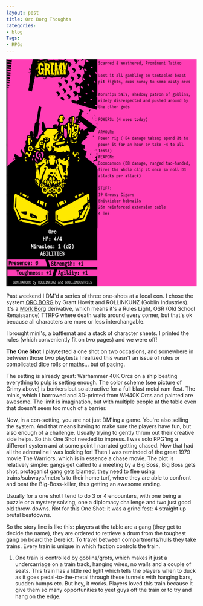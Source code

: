 ```yaml
---
layout: post
title: Orc Borg Thoughts
categories:
- blog
Tags:
- RPGs
---
```


<img src="https://github.com/Dreadnaughty-blip/dreadnaughty-blip.github.io/blob/master/assets/css/Grimy_01.png?raw=true" alt="Grimy from the Grimy Bros" width="800" height="600">

Past weekend I DM'd a series of three one-shots at a local con. I chose the system <a href="https://gshowitt.itch.io/orc-borg" target="_blank">ORC BORG</a> by Grant Howitt and ROLLINKUNZ (Goblin Industries). It's a <a href="https://www.morkborg.com" target="_blank">Mork Borg</a> derivative, which means it's a Rules Light, OSR (Old School Renaissance) TTRPG where death waits around every corner, but that's ok because all characters are more or less interchangable. 

I brought mini's, a battlemat and a stack of character sheets. I printed the rules (which conveniently fit on two pages) and we were off!

**The One Shot**
I playtested a one shot on two occasions, and somewhere in between those two playtests I realized this wasn't an issue of rules or complicated dice rolls or maths... but of pacing. 

The setting is already great: Warhammer 40K Orcs on a ship beating everything to pulp is setting enough. The color scheme (see picture of Grimy above) is bonkers but so attractive for a full blast metal ram-fest. The minis, which I borrowed and 3D-printed from WH40K Orcs and painted are awesome. The limit is imagination, but with multiple people at the table even that doesn't seem too much of a barrier. 

Now, in a con-setting, you are not just DM'ing a game. You're also selling the system. And that means having to make sure the players have fun, but also enough of a challenge. Usually trying to gently thrum out their creative side helps. So this One Shot needed to impress. I was solo RPG'ing a different system and at some point I narrated getting chased. Now that had all the adrenaline I was looking for! Then I was reminded of the great 1979 movie The Warriors, which is in essence a chase movie. The plot is relatively simple: gangs get called to a meeting by a Big Boss, Big Boss gets shot, protaganist gang gets blamed, they need to flee using trains/subways/metro's to their home turf, where they are able to confront and beat the Big-Boss-killer, thus getting an awesome ending. 

Usually for a one shot I tend to do 3 or 4 encounters, with one being a puzzle or a mystery solving, one a diplomacy challenge and two just good old throw-downs. Not for this One Shot: it was a grind fest: 4 straight up brutal beatdowns. 

So the story line is like this: players at the table are a gang (they get to decide the name), they are ordered to retrieve a drum from the toughest gang on board the Derelict. To travel between compartments/hulls they take trains. Every train is unique in which faction controls the train. 

1. One train is controlled by goblins/grots, which makes it just a undercarriage on a train track, hanging wires, no walls and a couple of seats. This train has a little red light which tells the players when to duck as it goes pedal-to-the-metal through these tunnels with hanging bars, sudden bumps etc. But hey, it works. Players loved this train because it give them so many opportunities to yeet guys off the train or to try and hang on the edge. 





